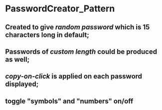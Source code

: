# PasswordCreator_Pattern
## Created to give *random password* which is 15 characters long in **default**;
## Passwords of *custom length* could be produced as well;
## *copy-on-click* is applied on each password displayed;
## **toggle** "symbols" and "numbers" on/off
